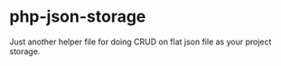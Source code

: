 # php-json-storage
Just another helper file for doing CRUD on flat json file as your project storage.
